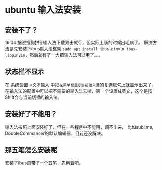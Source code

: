 # ubuntu 输入法安装

## 安装不了？
16.04 据说搜狗拼音输入法下载双击就行，但实际上装的时候出毛病了。
解决方法是先安装下ibus输入法框架 `sudo apt install ibus-pinyin ibus-libpinyin`，然后就有了一大把输入法可以用了。。。

## 状态栏不显示
在 系统设置->文本输入 中把`在菜单栏显示当前输入源`的复选框勾上就显示出来了。
在输入法的配置中可以把不需要的输入法去掉，第一个设置成英文，这个是按Shift会与当前切换的输入法。

## 安装好了不能用？
输入法按照上面安装好了，但在一些程序中不能用，调不出来， 比如sublime, DoubleCommander的默认编辑器，目前还没解决。

## 那五笔怎么安装呢
安装了ibus自带了一个五笔，先用着吧。

